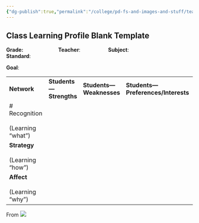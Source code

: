 ```yaml
---
{"dg-publish":true,"permalink":"/college/pd-fs-and-images-and-stuff/teaching-method-work-sheets/udl/class-learning-profile-template/","tags":["Universal-Design","inclusive-education","project","capstone","worksheets","template"]}
---
```


## Class Learning Profile Blank Template

**Grade:**                        
**Teacher**:                  
**Subject**:                    
**Standard**:                         

**Goal**:   

|                                        |                              |                               |                                    |
| -------------------------------------- | ---------------------------- | ----------------------------- | ---------------------------------- |
| **Network**                            | **Students—  <br>Strengths** | **Students—  <br>Weaknesses** | **Students—Preferences/Interests** |
| # Recognition<br><br>(Learning “what”) |                              |                               |                                    |
| **Strategy**<br><br>(Learning “how”)   |                              |                               |                                    |
| **Affect**<br><br>(Learning “why”)     |                              |                               |                                    |
From ![](https://www.teacherspayteachers.com/Product/UDL-Class-Profile-Template-1490156)